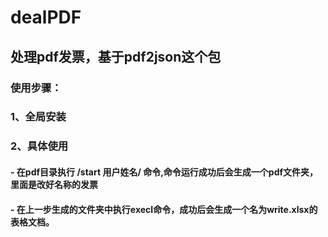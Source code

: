 # dealPDF
## 处理pdf发票，基于pdf2json这个包
### 使用步骤：
### 1、全局安装
### 2、具体使用
   #### - 在pdf目录执行 /start 用户姓名/ 命令,命令运行成功后会生成一个pdf文件夹，里面是改好名称的发票
   #### - 在上一步生成的文件夹中执行execl命令，成功后会生成一个名为write.xlsx的表格文档。


